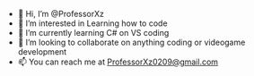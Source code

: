 - 👋 Hi, I’m @ProfessorXz
- 👀 I’m interested in Learning how to code 
- 🌱 I’m currently learning C# on VS coding 
- 💞️ I’m looking to collaborate on anything coding or videogame development 
- 📫 You can reach me at ProfessorXz0209@gmail.com 

<!---
ProfessorXz/ProfessorXz is a ✨ special ✨ repository because its `README.md` (this file) appears on your GitHub profile.
You can click the Preview link to take a look at your changes.
--->
